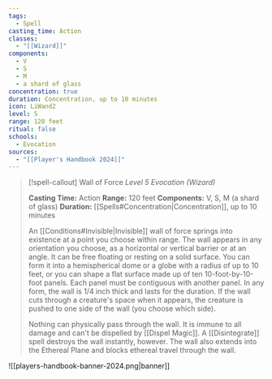 ```yaml
---
tags:
  - Spell
casting_time: Action
classes:
  - "[[Wizard]]"
components:
  - V
  - S
  - M
  - a shard of glass
concentration: true
duration: Concentration, up to 10 minutes
icon: LiWand2
level: 5
range: 120 feet
ritual: false
schools:
  - Evocation
sources: 
  - "[[Player's Handbook 2024]]"
---
```

>[!spell-callout] Wall of Force
>_Level 5 Evocation (Wizard)_
>
>**Casting Time:** Action
>**Range:** 120 feet
>**Components:** V, S, M (a shard of glass)
>**Duration:** [[Spells#Concentration\|Concentration]], up to 10 minutes
>
>An [[Conditions#Invisible\|Invisible]] wall of force springs into existence at a point you choose within range. The wall appears in any orientation you choose, as a horizontal or vertical barrier or at an angle. It can be free floating or resting on a solid surface. You can form it into a hemispherical dome or a globe with a radius of up to 10 feet, or you can shape a flat surface made up of ten 10-foot-by-10-foot panels. Each panel must be contiguous with another panel. In any form, the wall is 1/4 inch thick and lasts for the duration. If the wall cuts through a creature's space when it appears, the creature is pushed to one side of the wall (you choose which side).
>
>Nothing can physically pass through the wall. It is immune to all damage and can't be dispelled by [[Dispel Magic]]. A [[Disintegrate]] spell destroys the wall instantly, however. The wall also extends into the Ethereal Plane and blocks ethereal travel through the wall.


![[players-handbook-banner-2024.png|banner]]
